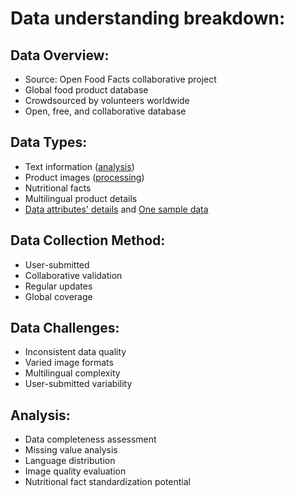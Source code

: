 # Data understanding breakdown:

## Data Overview:

- Source: Open Food Facts collaborative project
- Global food product database
- Crowdsourced by volunteers worldwide
- Open, free, and collaborative database

## Data Types:

- Text information ([analysis](https://github.com/souro/FoodDataFusion/blob/main/Task1-EDA/EDA.ipynb))
- Product images ([processing](https://github.com/souro/FoodDataFusion/blob/main/Task1-EDA/Image_Processing.ipynb))
- Nutritional facts
- Multilingual product details
- [Data attributes' details](https://github.com/souro/FoodDataFusion/blob/main/Task1-EDA/food_table_schema.csv) and [One sample data](https://github.com/souro/FoodDataFusion/blob/main/Task1-EDA/example_row_df.csv) 

## Data Collection Method:

- User-submitted
- Collaborative validation
- Regular updates
- Global coverage

## Data Challenges:

- Inconsistent data quality
- Varied image formats
- Multilingual complexity
- User-submitted variability

## Analysis:

- Data completeness assessment
- Missing value analysis
- Language distribution
- Image quality evaluation
- Nutritional fact standardization potential




